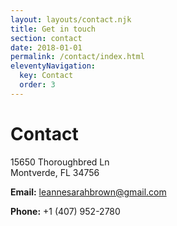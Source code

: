 ```yaml
---
layout: layouts/contact.njk
title: Get in touch
section: contact
date: 2018-01-01
permalink: /contact/index.html
eleventyNavigation:
  key: Contact
  order: 3
---
```

# **Contact**

15650 Thoroughbred Ln<br>Montverde, FL 34756

**Email:** leannesarahbrown@gmail.com

**Phone:** +1 (407) 952-2780